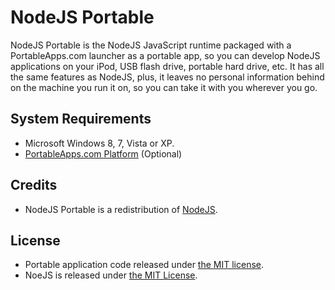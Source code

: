 # NodeJS Portable

NodeJS Portable is the NodeJS JavaScript runtime packaged with a PortableApps.com launcher as a portable app, so you can develop NodeJS applications on your iPod, USB flash drive, portable hard drive, etc. It has all the same features as NodeJS, plus, it leaves no personal information behind on the machine you run it on, so you can take it with you wherever you go.

## System Requirements

* Microsoft Windows 8, 7, Vista or XP.
* [PortableApps.com Platform](http://portableapps.com/download) (Optional)

## Credits

* NodeJS Portable is a redistribution of [NodeJS](https://nodejs.org/).

## License

* Portable application code released under [the MIT license](LICENSE).
* NoeJS is released under [the MIT License](NodeJSPortable/App/NodeJS/node_modules/npm/LICENSE).
